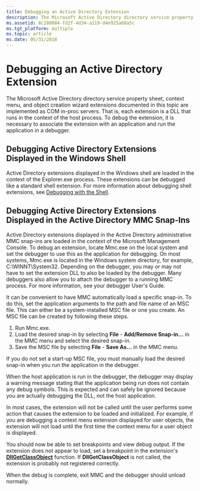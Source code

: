 ```yaml
---
title: Debugging an Active Directory Extension
description: The Microsoft Active Directory directory service property sheet, context menu, and object creation wizard extensions documented in this topic are implemented as COM in-proc servers.
ms.assetid: 8c280084-fd2f-4d34-a119-d4e925a68a5c
ms.tgt_platform: multiple
ms.topic: article
ms.date: 05/31/2018
---
```


# Debugging an Active Directory Extension

The Microsoft Active Directory directory service property sheet, context menu, and object creation wizard extensions documented in this topic are implemented as COM in-proc servers. That is, each extension is a DLL that runs in the context of the host process. To debug the extension, it is necessary to associate the extension with an application and run the application in a debugger.

## Debugging Active Directory Extensions Displayed in the Windows Shell

Active Directory extensions displayed in the Windows shell are loaded in the context of the Explorer.exe process. These extensions can be debugged like a standard shell extension. For more information about debugging shell extensions, see [Debugging with the Shell](/previous-versions/windows/desktop/legacy/cc144064(v=vs.85)).

## Debugging Active Directory Extensions Displayed in the Active Directory MMC Snap-Ins

Active Directory extensions displayed in the Active Directory administrative MMC snap-ins are loaded in the context of the Microsoft Management Console. To debug an extension, locate Mmc.exe on the local system and set the debugger to use this as the application for debugging. On most systems, Mmc.exe is located in the Windows system directory, for example, C:\\WINNT\\System32. Depending on the debugger, you may or may not have to set the extension DLL to also be loaded by the debugger. Many debuggers also allow you to attach the debugger to a running MMC process. For more information, see your debugger User's Guide.

It can be convenient to have MMC automatically load a specific snap-in. To do this, set the application arguments to the path and file name of an MSC file. This can either be a system-installed MSC file or one you create. An MSC file can be created by following these steps.

1.  Run Mmc.exe.
2.  Load the desired snap-in by selecting **File** - **Add/Remove Snap-in...** in the MMC menu and select the desired snap-in.
3.  Save the MSC file by selecting **File** - **Save As...** in the MMC menu.

If you do not set a start-up MSC file, you must manually load the desired snap-in when you run the application in the debugger.

When the host application is run in the debugger, the debugger may display a warning message stating that the application being run does not contain any debug symbols. This is expected and can safely be ignored because you are actually debugging the DLL, not the host application.

In most cases, the extension will not be called until the user performs some action that causes the extension to be loaded and initialized. For example, if you are debugging a context menu extension displayed for user objects, the extension will not load until the first time the context menu for a user object is displayed.

You should now be able to set breakpoints and view debug output. If the extension does not appear to load, set a breakpoint in the extension's [**DllGetClassObject**](/windows/win32/api/combaseapi/nf-combaseapi-dllgetclassobject) function. If **DllGetClassObject** is not called, the extension is probably not registered correctly.

When the debug is complete, exit MMC and the debugger should unload normally.

 

 